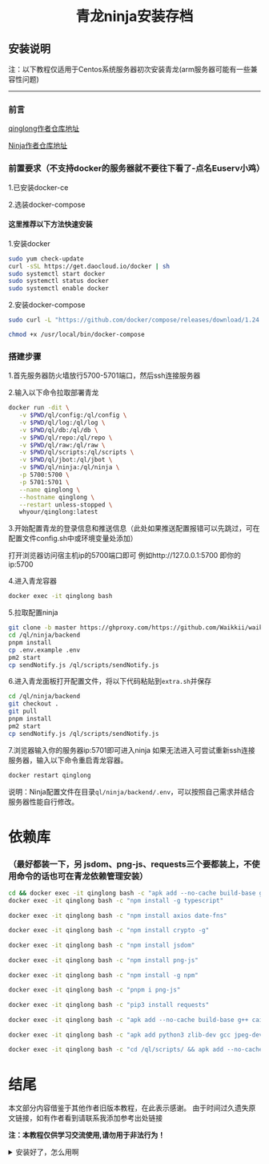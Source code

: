 <h1 align="center">青龙ninja安装存档</h1>


## 安装说明
注：以下教程仅适用于Centos系统服务器初次安装青龙(arm服务器可能有一些兼容性问题)
___
### 前言

[qinglong作者仓库地址](https://github.com/whyour/qinglong.git)

[Ninja作者仓库地址](https://github.com/Waikkii/Waikiki_ninja/tree/master)
### 前置要求（不支持docker的服务器就不要往下看了-点名Euserv小鸡）

1.已安装docker-ce

2.选装docker-compose

#### 这里推荐以下方法快速安装
1.安装docker
```bash
sudo yum check-update
curl -sSL https://get.daocloud.io/docker | sh
sudo systemctl start docker
sudo systemctl status docker
sudo systemctl enable docker
```
2.安装docker-compose
```bash
sudo curl -L "https://github.com/docker/compose/releases/download/1.24.1/docker-compose-$(uname -s)-$(uname -m)" -o /usr/local/bin/docker-compose

chmod +x /usr/local/bin/docker-compose
```

### 搭建步骤

1.首先服务器防火墙放行5700-5701端口，然后ssh连接服务器

2.输入以下命令拉取部署青龙
```bash
docker run -dit \
   -v $PWD/ql/config:/ql/config \
   -v $PWD/ql/log:/ql/log \
   -v $PWD/ql/db:/ql/db \
   -v $PWD/ql/repo:/ql/repo \
   -v $PWD/ql/raw:/ql/raw \
   -v $PWD/ql/scripts:/ql/scripts \
   -v $PWD/ql/jbot:/ql/jbot \
   -v $PWD/ql/ninja:/ql/ninja \
   -p 5700:5700 \
   -p 5701:5701 \
   --name qinglong \
   --hostname qinglong \
   --restart unless-stopped \
   whyour/qinglong:latest
```   
3.开始配置青龙的登录信息和推送信息（此处如果推送配置报错可以先跳过，可在配置文件config.sh中或环境变量处添加）

打开浏览器访问宿主机ip的5700端口即可
例如http://127.0.0.1:5700
即你的ip:5700


4.进入青龙容器

```bash
docker exec -it qinglong bash
```

5.拉取配置ninja
```bash
git clone -b master https://ghproxy.com/https://github.com/Waikkii/waikiki_ninja.git /ql/ninja
cd /ql/ninja/backend
pnpm install
cp .env.example .env
pm2 start
cp sendNotify.js /ql/scripts/sendNotify.js
```
6.进入青龙面板打开配置文件，将以下代码粘贴到`extra.sh`并保存
```bash
cd /ql/ninja/backend
git checkout .
git pull
pnpm install
pm2 start
cp sendNotify.js /ql/scripts/sendNotify.js
```
7.浏览器输入你的服务器ip:5701即可进入ninja
如果无法进入可尝试重新ssh连接服务器，输入以下命令重启青龙容器。

```bash
docker restart qinglong
```

说明：Ninja配置文件在目录`ql/ninja/backend/.env`，可以按照自己需求并结合服务器性能自行修改。


# 依赖库
### （最好都装一下，另 jsdom、png-js、requests三个要都装上，不使用命令的话也可在青龙依赖管理安装）
```bash
cd && docker exec -it qinglong bash -c "apk add --no-cache build-base g++ cairo-dev pango-dev giflib-dev && cd scripts && npm install canvas --build-from-source"
docker exec -it qinglong bash -c "npm install -g typescript"
 
docker exec -it qinglong bash -c "npm install axios date-fns"
 
docker exec -it qinglong bash -c "npm install crypto -g"
 
docker exec -it qinglong bash -c "npm install jsdom"
 
docker exec -it qinglong bash -c "npm install png-js"
 
docker exec -it qinglong bash -c "npm install -g npm"
 
docker exec -it qinglong bash -c "pnpm i png-js"
 
docker exec -it qinglong bash -c "pip3 install requests"
 
docker exec -it qinglong bash -c "apk add --no-cache build-base g++ cairo-dev pango-dev giflib-dev && cd scripts && npm install canvas --build-from-source"
 
docker exec -it qinglong bash -c "apk add python3 zlib-dev gcc jpeg-dev python3-dev musl-dev freetype-dev"
 
docker exec -it qinglong bash -c "cd /ql/scripts/ && apk add --no-cache build-base g++ cairo-dev pango-dev giflib-dev && npm i && npm i -S ts-node typescript @types/node date-fns axios png-js canvas --build-from-source"
```
# 结尾

本文部分内容借鉴于其他作者旧版本教程，在此表示感谢。
由于时间过久遗失原文链接，如有作者看到请联系我添加参考出处链接

**注：本教程仅供学习交流使用,请勿用于非法行为！**

<details>
<summary>安装好了，怎么用啊</summary>
   
[青龙面板食用方法（入坑指北）](https://github.com/gold-huiyun/mydiysset/blob/main/qlhelp/%E9%9D%92%E9%BE%99%E9%9D%A2%E6%9D%BF%E9%A3%9F%E7%94%A8%E6%96%B9%E6%B3%95%EF%BC%88%E5%85%A5%E5%9D%91%E6%8C%87%E5%8C%97%EF%BC%89.md)
   
